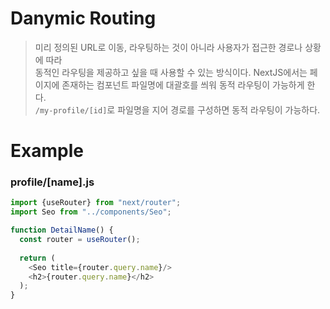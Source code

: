 # Danymic Routing
> 미리 정의된 URL로 이동, 라우팅하는 것이 아니라 사용자가 접근한 경로나 상황에 따라  
> 동적인 라우팅을 제공하고 싶을 때 사용할 수 있는 방식이다.
> NextJS에서는 페이지에 존재하는 컴포넌트 파일명에 대괄호를 씌워 동적 라우팅이 가능하게 한다.  
> `/my-profile/[id]`로 파일명을 지어 경로를 구성하면 동적 라우팅이 가능하다.

# Example

### profile/[name].js
```js
import {useRouter} from "next/router";
import Seo from "../components/Seo";

function DetailName() {
  const router = useRouter();
  
  return (
    <Seo title={router.query.name}/>
    <h2>{router.query.name}</h2>  
  );
}
```
